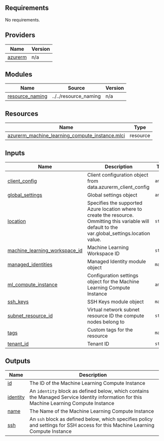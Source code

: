 <!-- BEGIN_TF_DOCS -->
## Requirements

No requirements.

## Providers

| Name | Version |
|------|---------|
| <a name="provider_azurerm"></a> [azurerm](#provider\_azurerm) | n/a |

## Modules

| Name | Source | Version |
|------|--------|---------|
| <a name="module_resource_naming"></a> [resource\_naming](#module\_resource\_naming) | ../../resource_naming | n/a |

## Resources

| Name | Type |
|------|------|
| [azurerm_machine_learning_compute_instance.mlci](https://registry.terraform.io/providers/hashicorp/azurerm/latest/docs/resources/machine_learning_compute_instance) | resource |

## Inputs

| Name | Description | Type | Default | Required |
|------|-------------|------|---------|:--------:|
| <a name="input_client_config"></a> [client\_config](#input\_client\_config) | Client configuration object from data.azurerm\_client\_config | `any` | `null` | no |
| <a name="input_global_settings"></a> [global\_settings](#input\_global\_settings) | Global settings object | `any` | n/a | yes |
| <a name="input_location"></a> [location](#input\_location) | Specifies the supported Azure location where to create the resource. Ommitting this variable will default to the var.global\_settings.location value. | `string` | `null` | no |
| <a name="input_machine_learning_workspace_id"></a> [machine\_learning\_workspace\_id](#input\_machine\_learning\_workspace\_id) | Machine Learning Workspace ID | `string` | n/a | yes |
| <a name="input_managed_identities"></a> [managed\_identities](#input\_managed\_identities) | Managed Identity module object | `map` | `{}` | no |
| <a name="input_ml_compute_instance"></a> [ml\_compute\_instance](#input\_ml\_compute\_instance) | Configuration settings object for the Machine Learning Compute Instance | `any` | n/a | yes |
| <a name="input_ssh_keys"></a> [ssh\_keys](#input\_ssh\_keys) | SSH Keys module object | `map` | `{}` | no |
| <a name="input_subnet_resource_id"></a> [subnet\_resource\_id](#input\_subnet\_resource\_id) | Virtual network subnet resource ID the compute nodes belong to | `string` | `null` | no |
| <a name="input_tags"></a> [tags](#input\_tags) | Custom tags for the resource | `map` | `{}` | no |
| <a name="input_tenant_id"></a> [tenant\_id](#input\_tenant\_id) | Tenant ID | `string` | `null` | no |

## Outputs

| Name | Description |
|------|-------------|
| <a name="output_id"></a> [id](#output\_id) | The ID of the Machine Learning Compute Instance |
| <a name="output_identity"></a> [identity](#output\_identity) | An `identity` block as defined below, which contains the Managed Service Identity information for this Machine Learning Compute Instance |
| <a name="output_name"></a> [name](#output\_name) | The Name of the Machine Learning Compute Instance |
| <a name="output_ssh"></a> [ssh](#output\_ssh) | An `ssh` block as defined below, which specifies policy and settings for SSH access for this Machine Learning Compute Instance |
<!-- END_TF_DOCS -->